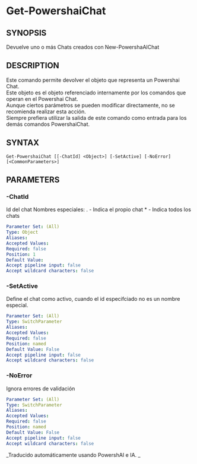 ﻿---
external help file: powershai-help.xml
schema: 2.0.0
powershai: true
---

# Get-PowershaiChat

## SYNOPSIS <!--!= @#Synop !-->
Devuelve uno o más Chats creados con New-PowershaAIChat

## DESCRIPTION <!--!= @#Desc !-->
Este comando permite devolver el objeto que representa un Powershai Chat.  
Este objeto es el objeto referenciado internamente por los comandos que operan en el Powershai Chat.  
Aunque ciertos parámetros se pueden modificar directamente, no se recomienda realizar esta acción.  
Siempre prefiera utilizar la salida de este comando como entrada para los demás comandos PowershaiChat.

## SYNTAX <!--!= @#Syntax !-->

```
Get-PowershaiChat [[-ChatId] <Object>] [-SetActive] [-NoError] [<CommonParameters>]
```

## PARAMETERS <!--!= @#Params !-->

### -ChatId
Id del chat
Nombres especiales:
	. - Indica el propio chat 
 	* - Indica todos los chats

```yml
Parameter Set: (All)
Type: Object
Aliases: 
Accepted Values: 
Required: false
Position: 1
Default Value: 
Accept pipeline input: false
Accept wildcard characters: false
```

### -SetActive
Define el chat como activo, cuando el id especifciado no es un nombre especial.

```yml
Parameter Set: (All)
Type: SwitchParameter
Aliases: 
Accepted Values: 
Required: false
Position: named
Default Value: False
Accept pipeline input: false
Accept wildcard characters: false
```

### -NoError
Ignora errores de validación

```yml
Parameter Set: (All)
Type: SwitchParameter
Aliases: 
Accepted Values: 
Required: false
Position: named
Default Value: False
Accept pipeline input: false
Accept wildcard characters: false
```


<!--PowershaiAiDocBlockStart-->
_Traducido automáticamente usando PowershAI e IA. 
_
<!--PowershaiAiDocBlockEnd-->
